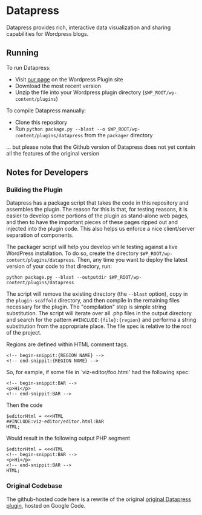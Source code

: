 Datapress
=========

Datapress provides rich, interactive data visualization and sharing capabilities for Wordpress blogs.

Running
-------

To run Datapress:

   * Visit [our page](https://wordpress.org/extend/plugins/datapress/) on the Wordpress Plugin site
   * Download the most recent version
   * Unzip the file into your Wordpress plugin directory (`$WP_ROOT/wp-content/plugins`)

To compile Datapress manually:

   * Clone this repository
   * Run `python package.py --blast --o $WP_ROOT/wp-content/plugins/datapress` from the `packager` directory

... but please note that the Github version of Datapress does not yet contain all the features of the original version

Notes for Developers
--------------------

### Building the Plugin

Datapress has a package script that takes the code in this repository and assembles the plugin. The reason for this is that, for testing reasons, it is easier to develop some portions of the plugin as stand-alone web pages, and then to have the important pieces of these pages ripped out and injected into the plugin code. This also helps us enforce a nice client/server separation of components.

The packager script will help you develop while testing against a live WordPress installation. To do so, create the directory `$WP_ROOT/wp-content/plugins/datapress`. Then, any time you want to deploy the latest version of your code to that directory, run:

    python package.py --blast --outputdir $WP_ROOT/wp-content/plugins/datapress

The script will remove the existing directory (the `--blast` option), copy in the `plugin-scaffold` directory, and then compile in the remaining files necessary for the plugin. The "compilation" step is simple string substitution. The script will iterate over all .php files in the output directory and search for the pattern `##INCLUDE:{file}:{region}` and performa a string substitution from the appropriate place. The file spec is relative to the root of the project.

Regions are defined within HTML comment tags.
    
    <!-- begin-snippit:{REGION NAME} -->
    <!-- end-snippit:{REGION NAME} -->

So, for eample, if some file in `viz-editor/foo.html' had the following spec:

    <!-- begin-snippit:BAR -->
    <p>Hi</p>
    <!-- end-snippit:BAR -->

Then the code
    
    $editorHtml = <<<HTML
    ##INCLUDE:viz-editor/editor.html:BAR
    HTML;

Would result in the following output PHP segment

    $editorHtml = <<<HTML
    <!-- begin-snippit:BAR -->
    <p>Hi</p>
    <!-- end-snippit:BAR -->
    HTML;

### Original Codebase

The github-hosted code here is a rewrite of the original [original Datapress plugin](http://code.google.com/p/datapress), hosted on Google Code.
